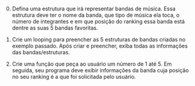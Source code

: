 00. Defina uma estrutura que irá representar bandas de música.
Essa estrutura deve ter o nome da banda, que tipo de música ela toca, o número de integrantes e em que posição do ranking essa banda está dentre as suas 5 bandas favoritas.

01. Crie um looping para preencher as 5 estruturas de bandas criadas no exemplo passado.
Após criar e preencher, exiba todas as informações das bandas/estruturas.

02. Crie uma função que peça ao usuário um número de 1 até 5.
Em seguida, seu programa deve exibir informações da banda cuja posição no seu ranking é a que foi solicitada pelo usuário.

